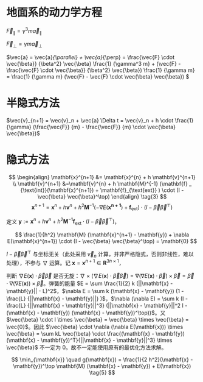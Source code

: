 # 地面系的动力学方程

$\vec{F}_{\parallel} = \gamma^3 m \vec{a}_{\parallel}$

$\vec{F}_{\perp} = \gamma m \vec{a}_{\perp}$

$\vec{a} = \vec{a}_{\parallel} + \vec{a}_{\perp} = \frac{\vec{F} \cdot \vec{\beta}} {\beta^2} \vec{\beta} \frac{1} {\gamma^3 m} + (\vec{F} - \frac{\vec{F} \cdot \vec{\beta}} {\beta^2} \vec{\beta}) \frac{1} {\gamma m} = \frac{1} {\gamma m} (\vec{F} - \vec{F} \cdot \vec{\beta} \vec{\beta}) $

# 半隐式方法

$\vec{v}_{n+1} = \vec{v}_n + \vec{a} \Delta t = \vec{v}_n + h \cdot \frac{1} {\gamma} (\frac{\vec{F}} {m} - \frac{\vec{F}} {m} \cdot \vec{\beta} \vec{\beta})$

# 隐式方法

$$
\begin{align}
\mathbf{x}^{n+1} &= \mathbf{x}^{n} + h \mathbf{v}^{n+1} \\
\mathbf{v}^{n+1} &=\mathbf{v}^{n} + h \mathbf{M}^{-1} (\mathbf{f} _ {\text{int}}(\mathbf{x}^{n+1}) + \mathbf{f}_{\text{ext}} ) \cdot (I - \vec{\beta} \vec{\beta}^\top)
\end{align} \tag{3}
$$
$$
\mathbf{x}^{n+1} = \mathbf{x}^{n} + h \mathbf{v}^{n} + h^2 \mathbf{M}^{-1} (-\nabla E(\mathbf{x^{n+1}}) + \mathbf{f}_{\text{ext}} ) \cdot (I - \vec{\beta} \vec{\beta}^\top) \tag{4}
$$

定义 $\mathbf{y} := \mathbf{x}^n + h \mathbf{v}^n + h^2 \mathbf{M}^{-1} \mathbf{f}_{\text{ext}} \cdot (I - \vec{\beta} \vec{\beta}^\top)$，

$$
\frac{1}{h^2} \mathbf{M} (\mathbf{x}^{n+1} - \mathbf{y}) + \nabla E(\mathbf{x}^{n+1}) \cdot (I - \vec{\beta} \vec{\beta}^\top) = \mathbf{0}
$$

$I - \vec{\beta} \vec{\beta}^\top$ 与坐标无关（此处采用 $\vec{v}_n$ 计算，并非严格隐式，否则非线性，难以处理），不参与 $\nabla$ 运算。记 $\mathbf{x} = \mathbf{x}^{n+1} \in \mathbf{R}^{3n \times 1}$，

判断 $\nabla E(\mathbf{x}) \cdot \vec{\beta} \vec{\beta}$ 是否无旋：$\nabla \times (\nabla E(\mathbf{x}) \cdot \vec{\beta} \vec{\beta}) = \nabla (\nabla E(\mathbf{x}) \cdot \vec{\beta}) \times \vec{\beta} = \vec{\beta} \cdot \nabla (\nabla E(\mathbf{x})) \times \vec{\beta}$。弹簧的能量 $E = \sum \frac{1}{2} k (||\mathbf{x} - \mathbf{y}|| - L)^2$，$\nabla E = \sum k (\mathbf{x} - \mathbf{y}) (1 - \frac{L} {||\mathbf{x} - \mathbf{y}||} )$，$\nabla (\nabla E) = \sum k (I - \frac{L} {||\mathbf{x} - \mathbf{y}||^3} (||\mathbf{x} - \mathbf{y}||^2 I - (\mathbf{x} - \mathbf{y}) (\mathbf{x} - \mathbf{y})^\top))$。又 $\vec{\beta} \cdot I \times \vec{\beta} = \vec{\beta} \times \vec{\beta} = \vec{0}$。因此 $\vec{\beta} \cdot \nabla (\nabla E(\mathbf{x})) \times \vec{\beta} = \sum kL \vec{\beta} \cdot \frac{(\mathbf{x} - \mathbf{y}) (\mathbf{x} - \mathbf{y})^T}{||\mathbf{x} - \mathbf{y}||^3} \times \vec{\beta}$ 不一定为 0。故不一定能使用原有的最优化方法求解。


$$
\min_{\mathbf{x}} \quad g(\mathbf{x}) = \frac{1}{2 h^2}(\mathbf{x} - \mathbf{y})^\top   \mathbf{M} (\mathbf{x} - \mathbf{y}) + E(\mathbf{x}) \tag{5}
$$